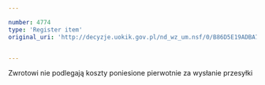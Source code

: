 ```yaml
---

number: 4774
type: 'Register item'
original_uri: 'http://decyzje.uokik.gov.pl/nd_wz_um.nsf/0/B86D5E19ADBA7AF1C1257B7A003D8A06?OpenDocument'


---
```


Zwrotowi nie podlegają koszty poniesione pierwotnie za wysłanie przesyłki
